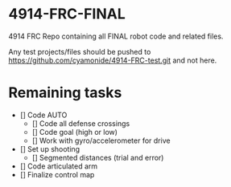 # 4914-FRC-FINAL
4914 FRC Repo containing all FINAL robot code and related files.

Any test projects/files should be pushed to https://github.com/cyamonide/4914-FRC-test.git and not here.

# Remaining tasks
- [] Code AUTO
	- [] Code all defense crossings
	- [] Code goal (high or low)
	- [] Work with gyro/accelerometer for drive
- [] Set up shooting
	- [] Segmented distances (trial and error)
- [] Code articulated arm
- [] Finalize control map
